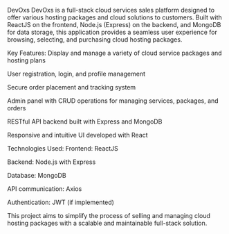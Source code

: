 DevOxs
DevOxs is a full-stack cloud services sales platform designed to offer various hosting packages and cloud solutions to customers. Built with ReactJS on the frontend, Node.js (Express) on the backend, and MongoDB for data storage, this application provides a seamless user experience for browsing, selecting, and purchasing cloud hosting packages.

Key Features:
Display and manage a variety of cloud service packages and hosting plans

User registration, login, and profile management

Secure order placement and tracking system

Admin panel with CRUD operations for managing services, packages, and orders

RESTful API backend built with Express and MongoDB

Responsive and intuitive UI developed with React

Technologies Used:
Frontend: ReactJS

Backend: Node.js with Express

Database: MongoDB

API communication: Axios

Authentication: JWT (if implemented)

This project aims to simplify the process of selling and managing cloud hosting packages with a scalable and maintainable full-stack solution.

